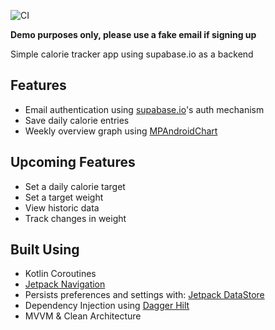 ![CI](https://github.com/jlmcdonnell/calories-app/workflows/CI/badge.svg)

**Demo purposes only, please use a fake email if signing up**

Simple calorie tracker app using supabase.io as a backend

## Features
- Email authentication using [supabase.io](https://app.supabase.io/)'s auth mechanism
- Save daily calorie entries
- Weekly overview graph using [MPAndroidChart](https://github.com/PhilJay/MPAndroidChart)

## Upcoming Features

- Set a daily calorie target
- Set a target weight
- View historic data
- Track changes in weight

## Built Using
- Kotlin Coroutines
- [Jetpack Navigation](https://developer.android.com/guide/navigation)
- Persists preferences and settings with: [Jetpack DataStore](https://developer.android.com/topic/libraries/architecture/datastore)
- Dependency Injection using [Dagger Hilt](https://dagger.dev/hilt/)
- MVVM & Clean Architecture
